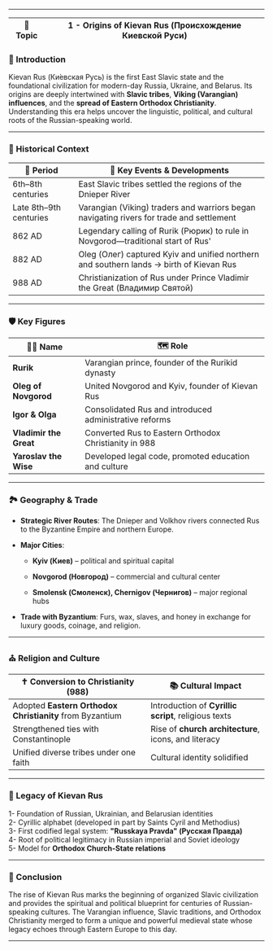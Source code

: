 
---

|🏰 Topic|1 - Origins of Kievan Rus (Происхождение Киевской Руси)|
|---|---|

### 📜 Introduction

Kievan Rus (Ки́евская Русь) is the first East Slavic state and the foundational civilization for modern-day Russia, Ukraine, and Belarus. Its origins are deeply intertwined with **Slavic tribes**, **Viking (Varangian) influences**, and the **spread of Eastern Orthodox Christianity**. Understanding this era helps uncover the linguistic, political, and cultural roots of the Russian-speaking world.

---

### 🧭 Historical Context

|📅 Period|🧠 Key Events & Developments|
|---|---|
|6th–8th centuries|East Slavic tribes settled the regions of the Dnieper River|
|Late 8th–9th centuries|Varangian (Viking) traders and warriors began navigating rivers for trade and settlement|
|862 AD|Legendary calling of Rurik (Рюрик) to rule in Novgorod—traditional start of Rus'|
|882 AD|Oleg (Олег) captured Kyiv and unified northern and southern lands → birth of Kievan Rus|
|988 AD|Christianization of Rus under Prince Vladimir the Great (Владимир Святой)|

---

### 🛡️ Key Figures

|🧑‍🎤 Name|🗺️ Role|
|---|---|
|**Rurik**|Varangian prince, founder of the Rurikid dynasty|
|**Oleg of Novgorod**|United Novgorod and Kyiv, founder of Kievan Rus|
|**Igor & Olga**|Consolidated Rus and introduced administrative reforms|
|**Vladimir the Great**|Converted Rus to Eastern Orthodox Christianity in 988|
|**Yaroslav the Wise**|Developed legal code, promoted education and culture|

---

### 🏞️ Geography & Trade

- **Strategic River Routes**: The Dnieper and Volkhov rivers connected Rus to the Byzantine Empire and northern Europe.
    
- **Major Cities**:
    
    - **Kyiv (Киев)** – political and spiritual capital
        
    - **Novgorod (Новгород)** – commercial and cultural center
        
    - **Smolensk (Смоленск), Chernigov (Чернигов)** – major regional hubs
        
- **Trade with Byzantium**: Furs, wax, slaves, and honey in exchange for luxury goods, coinage, and religion.
    

---

### ⛪ Religion and Culture

|✝️ Conversion to Christianity (988)|📚 Cultural Impact|
|---|---|
|Adopted **Eastern Orthodox Christianity** from Byzantium|Introduction of **Cyrillic script**, religious texts|
|Strengthened ties with Constantinople|Rise of **church architecture**, icons, and literacy|
|Unified diverse tribes under one faith|Cultural identity solidified|

---

### 🧠 Legacy of Kievan Rus

1- Foundation of Russian, Ukrainian, and Belarusian identities  
2- Cyrillic alphabet (developed in part by Saints Cyril and Methodius)  
3- First codified legal system: **"Russkaya Pravda" (Русская Правда)**  
4- Root of political legitimacy in Russian imperial and Soviet ideology  
5- Model for **Orthodox Church-State relations**

---

### 🎯 Conclusion

The rise of Kievan Rus marks the beginning of organized Slavic civilization and provides the spiritual and political blueprint for centuries of Russian-speaking cultures. The Varangian influence, Slavic traditions, and Orthodox Christianity merged to form a unique and powerful medieval state whose legacy echoes through Eastern Europe to this day.

---
